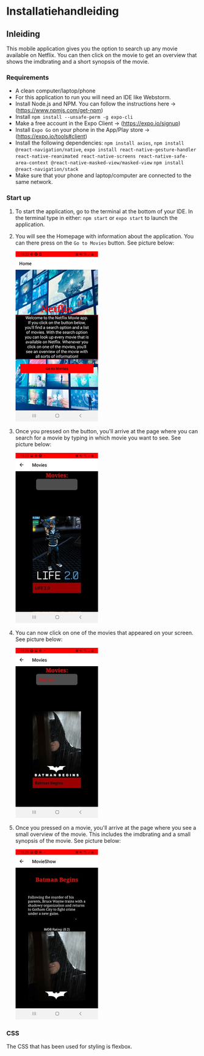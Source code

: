 <h1>Installatiehandleiding</h1>

<h2>Inleiding</h2>
This mobile application gives you the option to search up any movie available on Netflix.
You can then click on the movie to get an overview that shows the imdbrating and a short
synopsis of the movie.


<h3>Requirements</h3>

- A clean computer/laptop/phone
- For this application to run you will need an IDE like Webstorm.
- Install Node.js and NPM. You can follow the instructions here -> (https://www.npmjs.com/get-npm)
- Install `npm install --unsafe-perm -g expo-cli`
- Make a free account in the Expo Client -> (https://expo.io/signup)  
- Install `Expo Go` on your phone in the App/Play store -> (https://expo.io/tools#client)
- Install the following dependencies: `npm install axios`, `npm install @react-navigation/native`, 
  `expo install react-native-gesture-handler react-native-reanimated react-native-screens react-native-safe-area-context @react-native-masked-view/masked-view`
  `npm install @react-navigation/stack`  
- Make sure that your phone and laptop/computer are connected to the same network.  
  
<h3>Start up</h3>

1. To start the application, go to the terminal at the bottom of your IDE. In the terminal type in either: `npm start` or `expo start`
   to launch the application.
2. You will see the Homepage with information about the application. You can there press on the `Go to Movies` button. See picture below:
  
   ![img.png](assets/img.png)
3. Once you pressed on the button, you'll arrive at the page where you can search for a movie by typing in which
   movie you want to see. See picture below:
   
   ![img.png](assets/img2.png)
4. You can now click on one of the movies that appeared on your screen. See picture below:
   
   ![img.png](assets/img3.png)
5. Once you pressed on a movie, you'll arrive at the page where you see a small overview of the movie.
   This includes the imdbrating and a small synopsis of the movie. See picture below:
   
    ![img.png](assets/img4.png)


<h3>CSS</h3>

The CSS that has been used for styling is flexbox.
